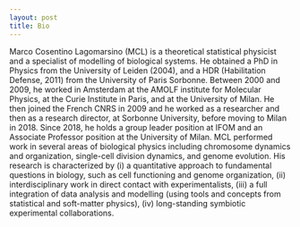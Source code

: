```yaml
---
layout: post
title: Bio
---
```


Marco Cosentino Lagomarsino (MCL) is a theoretical statistical physicist and a specialist of modelling of biological systems. He obtained a PhD in Physics from the University of Leiden (2004), and a HDR (Habilitation Defense, 2011) from the University of Paris Sorbonne. Between 2000 and 2009, he worked in Amsterdam at the AMOLF institute for Molecular Physics, at the Curie Institute in Paris, and at the University of Milan. He then joined the French CNRS in 2009 and he worked as a researcher and then as a research director, at Sorbonne University, before moving to Milan in 2018. Since 2018, he holds a group leader position at IFOM and an Associate Professor position at the University of Milan. MCL performed work in several areas of biological physics including chromosome dynamics and organization, single-cell division dynamics, and genome evolution.  His research is characterized by (i) a quantitative approach to fundamental questions in biology, such as cell functioning and genome organization, (ii) interdisciplinary work in direct contact with experimentalists, (iii) a full integration of data analysis and modelling (using tools and concepts from statistical and soft-matter physics), (iv) long-standing symbiotic experimental collaborations.
